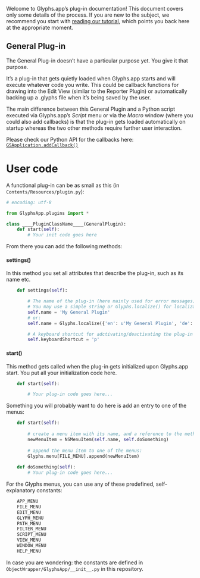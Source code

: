 Welcome to Glyphs.app’s plug-in documentation! This document covers only some details of the process. If you are new to the subject, we recommend you start with [reading our tutorial](https://glyphsapp.com/tutorials/plugins), which points you back here at the appropriate moment.

## General Plug-in

The General Plug-in doesn’t have a particular purpose yet. You give it that purpose.

It’s a plug-in that gets quietly loaded when Glyphs.app starts and will execute whatever code you write. This could be callback functions for drawing into the Edit View (similar to the Reporter Plugin) or automatically backing up a .glyphs file when it’s being saved by the user.

The main difference between this General Plugin and a Python script executed via Glyphs.app’s *Script* menu or via the *Macro* window (where you could also add callbacks) is that the plug-in gets loaded automatically on startup whereas the two other methods require further user interaction.

Please check our Python API for the callbacks here: [`GSApplication.addCallback()`](http://docu.glyphsapp.com/#addCallback)

# User code

A functional plug-in can be as small as this (in `Contents/Resources/plugin.py`):

```python
# encoding: utf-8

from GlyphsApp.plugins import *

class ____PluginClassName____(GeneralPlugin):
	def start(self):
		# Your init code goes here
```

From there you can add the following methods:

#### settings()

In this method you set all attributes that describe the plug-in, such as its name etc.


```python
	def settings(self):

		# The name of the plug-in (here mainly used for error messages)
		# You may use a simple string or Glyphs.localize() for localizations (see http://docu.glyphsapp.com#localize)
		self.name = 'My General Plugin'
		# or:
		self.name = Glyphs.localize({'en': u'My General Plugin', 'de': u'Mein allgemeines Plugin'})

		# A keyboard shortcut for adctivating/deactivating the plug-in (together with Command+Shift)
		self.keyboardShortcut = 'p'
```

#### start()

This method gets called when the plug-in gets initialized upon Glyphs.app start.
You put all your initialization code here.

```python
	def start(self):

		# Your plug-in code goes here...
```

Something you will probably want to do here is add an entry to one of the menus:

```python
	def start(self):
	
		# create a menu item with its name, and a reference to the method it shoud invoke:
		newMenuItem = NSMenuItem(self.name, self.doSomething)
		
		# append the menu item to one of the menus:
		Glyphs.menu[FILE_MENU].append(newMenuItem)
	
	def doSomething(self):
		# Your plug-in code goes here...
```

For the Glyphs menus, you can use any of these predefined, self-explanatory constants:

```python
	APP_MENU
	FILE_MENU
	EDIT_MENU
	GLYPH_MENU
	PATH_MENU
	FILTER_MENU
	SCRIPT_MENU
	VIEW_MENU
	WINDOW_MENU
	HELP_MENU
```

In case you are wondering: the constants are defined in `ObjectWrapper/GlyphsApp/__init__.py` in this repository.
